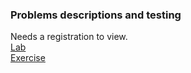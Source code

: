 ### Problems descriptions and testing  

Needs a registration to view.  
[Lab](https://judge.softuni.org/Contests/1844/Unit-Testing-Lab)  
[Exercise](https://judge.softuni.org/Contests/1762/Unit-Testing-Exercises)
